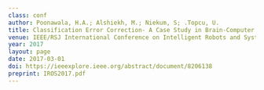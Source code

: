 ```yaml
---
class: conf
author: Poonawala, H.A.; Alshiekh, M.; Niekum, S; .Topcu, U.
title: Classification Error Correction- A Case Study in Brain-Computer Interfacing
venue: IEEE/RSJ International Conference on Intelligent Robots and Systems (IROS)
year: 2017
layout: page
date: 2017-03-01
doi: https://ieeexplore.ieee.org/abstract/document/8206138
preprint: IROS2017.pdf
---
```

